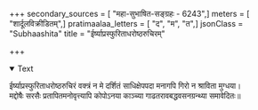 +++
secondary_sources = [ "महा-सुभाषित-सङ्ग्रहः - 6243",]
meters = [ "शार्दूलविक्रीडितम्",]
pratimaalaa_letters = [ "द", "म", "त",]
jsonClass = "Subhaashita"
title = "ईर्ष्याप्रस्फुरिताधरोष्ठरुचिरम्"

+++

<details open><summary>Text</summary>

ईर्ष्याप्रस्फुरिताधरोष्ठरुचिरं वक्त्रं न मे दर्शितं साधिक्षेपपदा मनागपि गिरो न श्राविता मुग्धया।  
मद्दोषैः सरसैः प्रतापितमनोवृत्त्यापि कोपोऽनया काञ्च्या गाढतरावबद्धवसनग्रन्थ्या समावेदितः॥
</details>
